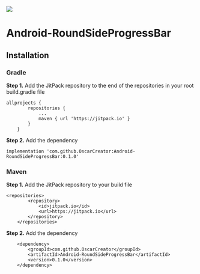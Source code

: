 [![](https://jitpack.io/v/OscarCreator/Android-RoundSideProgressBar.svg)](https://jitpack.io/#OscarCreator/Android-RoundSideProgressBar)


# Android-RoundSideProgressBar

## Installation

### Gradle
**Step 1.** Add the JitPack repository to the end of the repositories in your root build.gradle file
```
allprojects {
		repositories {
			...
			maven { url 'https://jitpack.io' }
		}
	}
```
**Step 2.** Add the dependency
```
implementation 'com.github.OscarCreator:Android-RoundSideProgressBar:0.1.0'
```

### Maven
**Step 1.** Add the JitPack repository to your build file 
```
<repositories>
		<repository>
		    <id>jitpack.io</id>
		    <url>https://jitpack.io</url>
		</repository>
	</repositories>
```
**Step 2.** Add the dependency
```
	<dependency>
	    <groupId>com.github.OscarCreator</groupId>
	    <artifactId>Android-RoundSideProgressBar</artifactId>
	    <version>0.1.0</version>
	</dependency>
```
